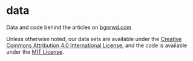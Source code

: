 # data

Data and code behind the articles on [bgnrwd.com](https://bgrnwd.com/)

Unless otherwise noted, our data sets are available under the [Creative Commons Attribution 4.0 International License](https://creativecommons.org/licenses/by/4.0/), and the code is available under the [MIT License](https://opensource.org/licenses/MIT).
